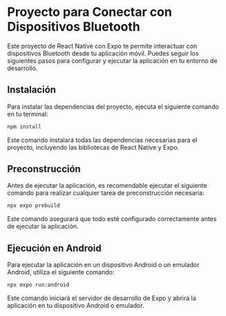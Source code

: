 # Proyecto para Conectar con Dispositivos Bluetooth

Este proyecto de React Native con Expo te permite interactuar con dispositivos Bluetooth desde tu aplicación móvil. Puedes seguir los siguientes pasos para configurar y ejecutar la aplicación en tu entorno de desarrollo.

## Instalación

Para instalar las dependencias del proyecto, ejecuta el siguiente comando en tu terminal:

```bash
npm install
```

Este comando instalará todas las dependencias necesarias para el proyecto, incluyendo las bibliotecas de React Native y Expo.

## Preconstrucción

Antes de ejecutar la aplicación, es recomendable ejecutar el siguiente comando para realizar cualquier tarea de preconstrucción necesaria:

```bash
npx expo prebuild
```

Este comando asegurará que todo esté configurado correctamente antes de ejecutar la aplicación.

## Ejecución en Android

Para ejecutar la aplicación en un dispositivo Android o un emulador Android, utiliza el siguiente comando:

```bash
npx expo run:android
```

Este comando iniciará el servidor de desarrollo de Expo y abrirá la aplicación en tu dispositivo Android o emulador.
